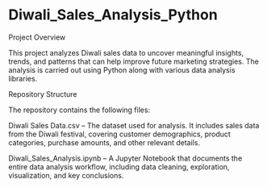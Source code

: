 # Diwali_Sales_Analysis_Python

Project Overview

This project analyzes Diwali sales data to uncover meaningful insights, trends, and patterns that can help improve future marketing strategies. The analysis is carried out using Python along with various data analysis libraries.

Repository Structure

The repository contains the following files:

Diwali Sales Data.csv – The dataset used for analysis. It includes sales data from the Diwali festival, covering customer demographics, product categories, purchase amounts, and other relevant details.

Diwali_Sales_Analysis.ipynb – A Jupyter Notebook that documents the entire data analysis workflow, including data cleaning, exploration, visualization, and key conclusions.

